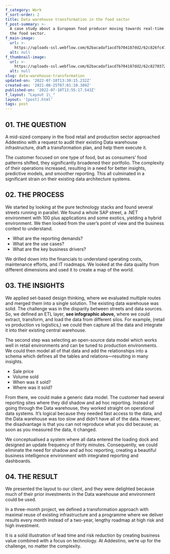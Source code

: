 ```yaml
---
f_category: Work
f_sort-order: 2
title: Data warehouse transformation in the food sector
f_post-summary: >-
  A case study about a European food producer moving towards real-time data in
  the food sector.
f_main-image:
  url: >-
    https://uploads-ssl.webflow.com/62bacadaf1acd7b704187dd2/62c826fc47e4132470ad0de5_Artboard%2015.png
  alt: null
f_thumbnail-image:
  url: >-
    https://uploads-ssl.webflow.com/62bacadaf1acd7b704187dd2/62c82703726af143c8deeec8_Artboard%2014.png
  alt: null
slug: data-warehouse-transformation
updated-on: '2022-07-10T13:30:15.232Z'
created-on: '2021-08-25T07:01:10.389Z'
published-on: '2022-07-10T13:55:17.543Z'
f_layout: "Layout 1\_"
layout: '[post].html'
tags: post
---
```


01\. THE QUESTION
-----------------

A mid-sized company in the food retail and production sector approached Addestino with a request to audit their existing Data warehouse infrastructure, draft a transformation plan, and help them execute it.

The customer focused on one type of food, but as consumers’ food patterns shifted, they significantly broadened their portfolio. The complexity of their operations increased, resulting in a need for better insights, predictive models, and smoother reporting. This all culminated in a significant strain on their existing data architecture systems.

02\. THE PROCESS
----------------

We started by looking at the pure technology stacks and found several streets running in parallel. We found a whole SAP street, a .NET environment with 100 plus applications and some exotics, yielding a hybrid environment. We then looked from the user’s point of view and the business context to understand.

*   What are the reporting demands?
*   What are the use cases?
*   What are the key business drivers?

We drilled down into the financials to understand operating costs, maintenance efforts, and IT roadmaps. We looked at the data quality from different dimensions and used it to create a map of the world.

03\. THE INSIGHTS
-----------------

We applied set-based design thinking, where we evaluated multiple routes and merged them into a single solution. The existing data warehouse was solid. The challenge was in the disparity between streets and data sources. So, we defined an ETL layer, **see infographic above,** where we could extract, transform, and load the data from different silos. For example, (retail vs production vs logistics,) we could then capture all the data and integrate it into their existing central warehouse.

The second step was selecting an open-source data model which works well in retail environments and can be tuned to production environments. We could then model all of that data and add the relationships into a schema which defines all the tables and relations—resulting in many insights.

*   Sale price
*   Volume sold
*   When was it sold?
*   Where was it sold?

From there, we could make a generic data model. The customer had several reporting sites where they did shadow and ad hoc reporting. Instead of going through the Data warehouse, they worked straight on operational data systems. It’s logical because they needed fast access to the data, and the Data warehouse was too slow and didn’t have all of the data. However, the disadvantage is that you can not reproduce what you did because; as soon as you measured the data, it changed.

We conceptualised a system where all data entered the loading dock and designed an update frequency of thirty minutes. Consequently, we could eliminate the need for shadow and ad hoc reporting, creating a beautiful business intelligence environment with integrated reporting and dashboards.

04\. THE RESULT
---------------

We presented the layout to our client, and they were delighted because much of their prior investments in the Data warehouse and environment could be used.

In a three-month project, we defined a transformation approach with maximal reuse of existing infrastructure and a programme where we deliver results every month instead of a two-year, lengthy roadmap at high risk and high investment.

It is a solid illustration of lead time and risk reduction by creating business value combined with a focus on technology. At Addestino, we’re up for the challenge, no matter the complexity.

‍
